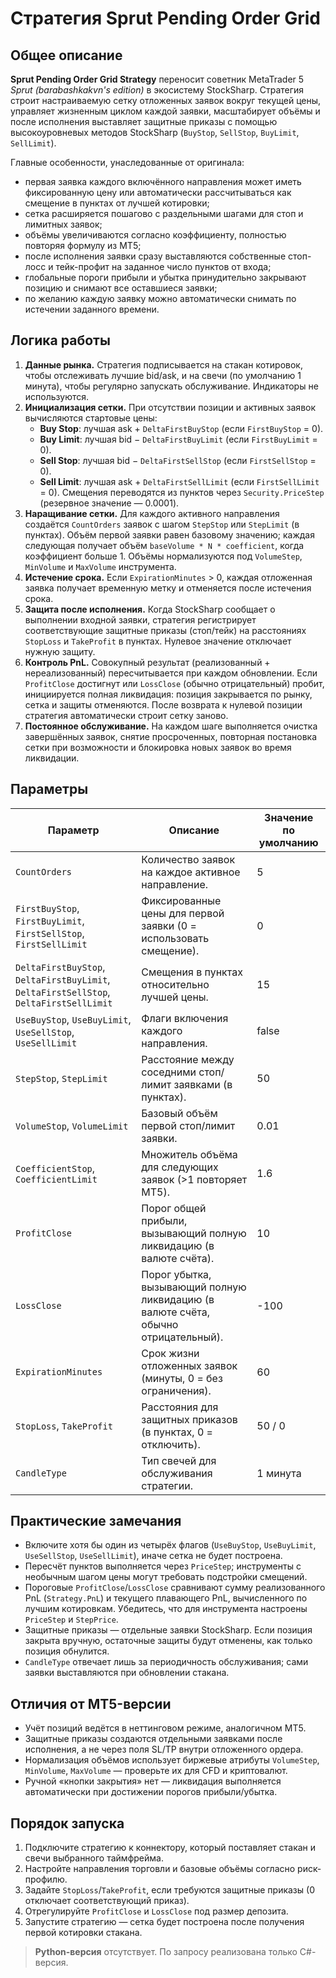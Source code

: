 # Стратегия Sprut Pending Order Grid

## Общее описание
**Sprut Pending Order Grid Strategy** переносит советник MetaTrader 5 *Sprut (barabashkakvn's edition)* в экосистему StockSharp. Стратегия строит настраиваемую сетку отложенных заявок вокруг текущей цены, управляет жизненным циклом каждой заявки, масштабирует объёмы и после исполнения выставляет защитные приказы с помощью высокоуровневых методов StockSharp (`BuyStop`, `SellStop`, `BuyLimit`, `SellLimit`).

Главные особенности, унаследованные от оригинала:

* первая заявка каждого включённого направления может иметь фиксированную цену или автоматически рассчитываться как смещение в пунктах от лучшей котировки;
* сетка расширяется пошагово с раздельными шагами для стоп и лимитных заявок;
* объёмы увеличиваются согласно коэффициенту, полностью повторяя формулу из MT5;
* после исполнения заявки сразу выставляются собственные стоп-лосс и тейк-профит на заданное число пунктов от входа;
* глобальные пороги прибыли и убытка принудительно закрывают позицию и снимают все оставшиеся заявки;
* по желанию каждую заявку можно автоматически снимать по истечении заданного времени.

## Логика работы
1. **Данные рынка.** Стратегия подписывается на стакан котировок, чтобы отслеживать лучшие bid/ask, и на свечи (по умолчанию 1 минута), чтобы регулярно запускать обслуживание. Индикаторы не используются.
2. **Инициализация сетки.** При отсутствии позиции и активных заявок вычисляются стартовые цены:
   * **Buy Stop**: лучшая ask + `DeltaFirstBuyStop` (если `FirstBuyStop` = 0).
   * **Buy Limit**: лучшая bid − `DeltaFirstBuyLimit` (если `FirstBuyLimit` = 0).
   * **Sell Stop**: лучшая bid − `DeltaFirstSellStop` (если `FirstSellStop` = 0).
   * **Sell Limit**: лучшая ask + `DeltaFirstSellLimit` (если `FirstSellLimit` = 0).
   Смещения переводятся из пунктов через `Security.PriceStep` (резервное значение — 0.0001).
3. **Наращивание сетки.** Для каждого активного направления создаётся `CountOrders` заявок с шагом `StepStop` или `StepLimit` (в пунктах). Объём первой заявки равен базовому значению; каждая следующая получает объём `baseVolume * N * coefficient`, когда коэффициент больше 1. Объёмы нормализуются под `VolumeStep`, `MinVolume` и `MaxVolume` инструмента.
4. **Истечение срока.** Если `ExpirationMinutes` > 0, каждая отложенная заявка получает временную метку и отменяется после истечения срока.
5. **Защита после исполнения.** Когда StockSharp сообщает о выполнении входной заявки, стратегия регистрирует соответствующие защитные приказы (стоп/тейк) на расстояниях `StopLoss` и `TakeProfit` в пунктах. Нулевое значение отключает нужную защиту.
6. **Контроль PnL.** Совокупный результат (реализованный + нереализованный) пересчитывается при каждом обновлении. Если `ProfitClose` достигнут или `LossClose` (обычно отрицательный) пробит, инициируется полная ликвидация: позиция закрывается по рынку, сетка и защиты отменяются. После возврата к нулевой позиции стратегия автоматически строит сетку заново.
7. **Постоянное обслуживание.** На каждом шаге выполняется очистка завершённых заявок, снятие просроченных, повторная постановка сетки при возможности и блокировка новых заявок во время ликвидации.

## Параметры
| Параметр | Описание | Значение по умолчанию |
| --- | --- | --- |
| `CountOrders` | Количество заявок на каждое активное направление. | 5 |
| `FirstBuyStop`, `FirstBuyLimit`, `FirstSellStop`, `FirstSellLimit` | Фиксированные цены для первой заявки (0 = использовать смещение). | 0 |
| `DeltaFirstBuyStop`, `DeltaFirstBuyLimit`, `DeltaFirstSellStop`, `DeltaFirstSellLimit` | Смещения в пунктах относительно лучшей цены. | 15 |
| `UseBuyStop`, `UseBuyLimit`, `UseSellStop`, `UseSellLimit` | Флаги включения каждого направления. | false |
| `StepStop`, `StepLimit` | Расстояние между соседними стоп/лимит заявками (в пунктах). | 50 |
| `VolumeStop`, `VolumeLimit` | Базовый объём первой стоп/лимит заявки. | 0.01 |
| `CoefficientStop`, `CoefficientLimit` | Множитель объёма для следующих заявок (>1 повторяет MT5). | 1.6 |
| `ProfitClose` | Порог общей прибыли, вызывающий полную ликвидацию (в валюте счёта). | 10 |
| `LossClose` | Порог убытка, вызывающий полную ликвидацию (в валюте счёта, обычно отрицательный). | -100 |
| `ExpirationMinutes` | Срок жизни отложенных заявок (минуты, 0 = без ограничения). | 60 |
| `StopLoss`, `TakeProfit` | Расстояния для защитных приказов (в пунктах, 0 = отключить). | 50 / 0 |
| `CandleType` | Тип свечей для обслуживания стратегии. | 1 минута |

## Практические замечания
* Включите хотя бы один из четырёх флагов (`UseBuyStop`, `UseBuyLimit`, `UseSellStop`, `UseSellLimit`), иначе сетка не будет построена.
* Пересчёт пунктов выполняется через `PriceStep`; инструменты с необычным шагом цены могут требовать подстройки смещений.
* Пороговые `ProfitClose`/`LossClose` сравнивают сумму реализованного PnL (`Strategy.PnL`) и текущего плавающего PnL, вычисленного по лучшим котировкам. Убедитесь, что для инструмента настроены `PriceStep` и `StepPrice`.
* Защитные приказы — отдельные заявки StockSharp. Если позиция закрыта вручную, остаточные защиты будут отменены, как только позиция обнулится.
* `CandleType` отвечает лишь за периодичность обслуживания; сами заявки выставляются при обновлении стакана.

## Отличия от MT5-версии
* Учёт позиций ведётся в неттинговом режиме, аналогичном MT5.
* Защитные приказы создаются отдельными заявками после исполнения, а не через поля SL/TP внутри отложенного ордера.
* Нормализация объёмов использует биржевые атрибуты `VolumeStep`, `MinVolume`, `MaxVolume` — проверьте их для CFD и криптовалют.
* Ручной «кнопки закрытия» нет — ликвидация выполняется автоматически при достижении порогов прибыли/убытка.

## Порядок запуска
1. Подключите стратегию к коннектору, который поставляет стакан и свечи выбранного таймфрейма.
2. Настройте направления торговли и базовые объёмы согласно риск-профилю.
3. Задайте `StopLoss`/`TakeProfit`, если требуются защитные приказы (0 отключает соответствующий приказ).
4. Отрегулируйте `ProfitClose` и `LossClose` под размер депозита.
5. Запустите стратегию — сетка будет построена после получения первой котировки стакана.

> **Python-версия** отсутствует. По запросу реализована только C#-версия.
